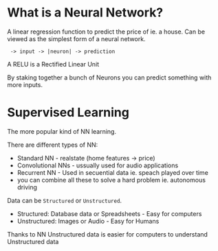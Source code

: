 # What is a Neural Network?

A linear regression function to predict the price of ie. a house. Can be viewed as the simplest
form of a neural network.

```
 -> input -> |neuron| -> prediction
```
A RELU is a Rectified Linear Unit

By staking together a bunch of Neurons you can predict something with more inputs.

# Supervised Learning
The more popular kind of NN learning.

There are different types of NN:
  - Standard NN - realstate (home features -> price)
  - Convolutional NNs - ussually used for audio applications
  - Recurrent NN - Used in secuential data ie. speach played over time
  - you can combine all these to solve a hard problem ie. autonomous driving

Data can be `Structured` or `Unstructured`.

* Structured: Database data or Spreadsheets - Easy for computers
* Unstructured: Images or Audio  - Easy for Humans

Thanks to NN Unstructured data is easier for computers to understand Unstructured data
